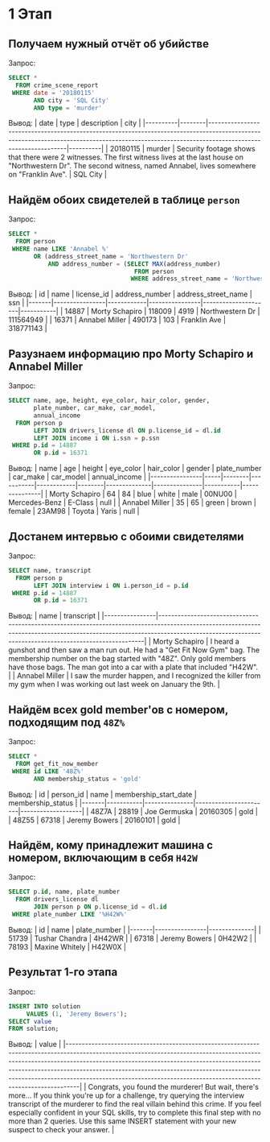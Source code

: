 # 1 Этап

## Получаем нужный отчёт об убийстве
Запрос:
```sql
SELECT * 
  FROM crime_scene_report
 WHERE date = '20180115'
       AND city = 'SQL City'
       AND type = 'murder'
```
Вывод:
| date     | type   | description                                                                                                                                                                                  | city     |
|----------|--------|----------------------------------------------------------------------------------------------------------------------------------------------------------------------------------------------|----------|
| 20180115 | murder | Security  footage shows that there were 2 witnesses. The first witness lives at  the last house on "Northwestern Dr". The second witness, named Annabel,  lives somewhere on "Franklin Ave". | SQL City |

## Найдём обоих свидетелей в таблице `person`
Запрос:
```sql
SELECT *
  FROM person
 WHERE name LIKE 'Annabel %'
       OR (address_street_name = 'Northwestern Dr'
           AND address_number = (SELECT MAX(address_number)
                                   FROM person
                                  WHERE address_street_name = 'Northwestern Dr'))
```
Вывод:
| id    | name           | license_id | address_number | address_street_name | ssn       |
|-------|----------------|------------|----------------|---------------------|-----------|
| 14887 | Morty Schapiro | 118009     | 4919           | Northwestern Dr     | 111564949 |
| 16371 | Annabel Miller | 490173     | 103            | Franklin Ave        | 318771143 |

## Разузнаем информацию про <b>Morty Schapiro</b> и <b>Annabel Miller</b>
Запрос:
```sql
SELECT name, age, height, eye_color, hair_color, gender,
       plate_number, car_make, car_model,
       annual_income
  FROM person p
       LEFT JOIN drivers_license dl ON p.license_id = dl.id
       LEFT JOIN income i ON i.ssn = p.ssn
 WHERE p.id = 14887
       OR p.id = 16371
```
Вывод:
| name           | age | height | eye_color | hair_color | gender | plate_number | car_make      | car_model | annual_income |
|----------------|-----|--------|-----------|------------|--------|--------------|---------------|-----------|---------------|
| Morty Schapiro | 64  | 84     | blue      | white      | male   | 00NU00       | Mercedes-Benz | E-Class   | null          |
| Annabel Miller | 35  | 65     | green     | brown      | female | 23AM98       | Toyota        | Yaris     | null          |

## Достанем интервью с обоими свидетелями
Запрос:
```sql
SELECT name, transcript
  FROM person p
       LEFT JOIN interview i ON i.person_id = p.id
 WHERE p.id = 14887
       OR p.id = 16371
```
Вывод:
| name           | transcript                                                                                                                                                                                                                          |
|----------------|-------------------------------------------------------------------------------------------------------------------------------------------------------------------------------------------------------------------------------------|
| Morty Schapiro | I  heard a gunshot and then saw a man run out. He had a "Get Fit Now Gym"  bag. The membership number on the bag started with "48Z". Only gold  members have those bags. The man got into a car with a plate that  included "H42W". |
| Annabel Miller | I saw the murder happen, and I recognized the killer from my gym when I was working out last week on January the 9th.                                                                                                               |

## Найдём всех gold member'ов с номером, подходящим под `48Z%`
Запрос:
```sql
SELECT *
  FROM get_fit_now_member
 WHERE id LIKE '48Z%'
       AND membership_status = 'gold'
```
Вывод:
| id    | person_id | name          | membership_start_date | membership_status |
|-------|-----------|---------------|-----------------------|-------------------|
| 48Z7A | 28819     | Joe Germuska  | 20160305              | gold              |
| 48Z55 | 67318     | Jeremy Bowers | 20160101              | gold              |

## Найдём, кому принадлежит машина с номером, включающим в себя `H42W`
Запрос:
```sql
SELECT p.id, name, plate_number
  FROM drivers_license dl
       JOIN person p ON p.license_id = dl.id
 WHERE plate_number LIKE '%H42W%'
```
Вывод:
| id    | name           | plate_number |
|-------|----------------|--------------|
| 51739 | Tushar Chandra | 4H42WR       |
| 67318 | Jeremy Bowers  | 0H42W2       |
| 78193 | Maxine Whitely | H42W0X       |

## Результат 1-го этапа
Запрос:
```sql
INSERT INTO solution 
     VALUES (1, 'Jeremy Bowers');
SELECT value 
FROM solution;
```
Вывод:
| value                                                                                                                                                                                                                                                                                                                                                                                                    |
|----------------------------------------------------------------------------------------------------------------------------------------------------------------------------------------------------------------------------------------------------------------------------------------------------------------------------------------------------------------------------------------------------------|
| Congrats,  you found the murderer! But wait, there's more... If you think you're  up for a challenge, try querying the interview transcript of the  murderer to find the real villain behind this crime. If you feel  especially confident in your SQL skills, try to complete this final step  with no more than 2 queries. Use this same INSERT statement with your  new suspect to check your answer. |

